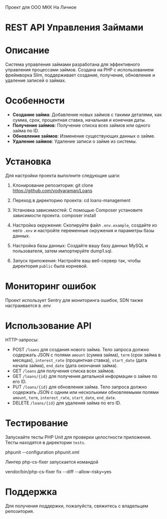 Проект для ООО МКК На Личное

# REST API Управления Займами

# Описание
Система управления займами разработана для эффективного управления процессами займов. Создана на PHP с использованием фреймворка Slim, поддерживает создание, получение, обновление и удаление записей о займах.

# Особенности
- **Создание займа**: Добавление новых займов с такими деталями, как сумма, срок, процентная ставка, начальная и конечная даты.
- **Получение займов**: Получение списка всех займов или одного займа по ID.
- **Обновление займов**: Изменение существующих данных о займе.
- **Удаление займов**: Удаление записи о займе из системы.

# Установка
Для настройки проекта выполните следующие шаги:

1. Клонирование репозитория:
   git clone https://github.com/vodyaraman/Loans

2. Переход в директорию проекта:
   cd loans-management

3. Установка зависимостей:
   С помощью Composer установите зависимости проекта.
   composer install

4. Настройка окружения:
   Скопируйте файл `.env.example`, создайте из него `.env` и настройте переменные окружения и параметры базы данных.

5. Настройка базы данных:
   Создайте вашу базу данных MySQL и пользователя, затем импортируйте dump1.sql.

6. Запуск приложения:
   Настройте ваш веб-сервер так, чтобы директория `public` была корневой.

# Мониторинг ошибок
Проект использует Sentry для мониторинга ошибок, SDN также настраивается в .env

# Использование API
HTTP-запросы:
- POST `/loans` для создания нового займа. Тело запроса должно содержать JSON с полями `amount` (сумма займа), `term` (срок займа в месяцах), `interest_rate` (процентная ставка), `start_date` (дата начала займа), `end_date` (дата окончания займа).
- GET `/loans` для получения списка всех займов.
- GET `/loans/{id}` для получения детальной информации о займе по его ID.
- PUT `/loans/{id}` для обновления займа. Тело запроса должно содержать JSON с одним или несколькими обновляемыми полями `amount`, `term`, `interest_rate`, `start_date`, `end_date`.
- DELETE `/loans/{id}` для удаления займа по его ID.

# Тестирование
Запускайте тесты PHP Unit для проверки целостности приложения. Тесты находятся в директории `tests`.

phpunit --configuration phpunit.xml

Линтер php-cs-fixer запускается командой

vendor/bin/php-cs-fixer fix --diff --allow-risky=yes

# Поддержка
Для получения поддержки, пожалуйста, свяжитесь с владельцем репозитория.

